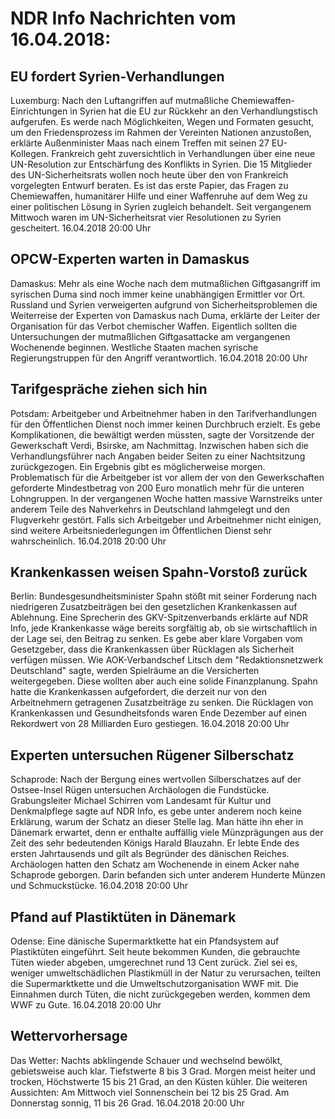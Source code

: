 # NDR Info Nachrichten vom 16.04.2018:


## EU fordert Syrien-Verhandlungen
Luxemburg: Nach den Luftangriffen auf mutmaßliche Chemiewaffen-Einrichtungen in Syrien hat die EU zur Rückkehr an den Verhandlungstisch aufgerufen. Es werde nach Möglichkeiten, Wegen und Formaten gesucht, um den Friedensprozess im Rahmen der Vereinten Nationen anzustoßen, erklärte Außenminister Maas nach einem Treffen mit seinen 27 EU-Kollegen. Frankreich geht zuversichtlich in Verhandlungen über eine neue UN-Resolution zur Entschärfung des Konflikts in Syrien. Die 15 Mitglieder des UN-Sicherheitsrats wollen noch heute über den von Frankreich vorgelegten Entwurf beraten. Es ist das erste Papier, das Fragen zu Chemiewaffen, humanitärer Hilfe und einer Waffenruhe auf dem Weg zu einer politischen Lösung in Syrien zugleich behandelt. Seit vergangenem Mittwoch waren im UN-Sicherheitsrat vier Resolutionen zu Syrien gescheitert. 16.04.2018 20:00 Uhr 

## OPCW-Experten warten in Damaskus
Damaskus: Mehr als eine Woche nach dem mutmaßlichen Giftgasangriff im syrischen Duma sind noch immer keine unabhängigen Ermittler vor Ort. Russland und Syrien verweigerten aufgrund von Sicherheitsproblemen die Weiterreise der Experten von Damaskus nach Duma, erklärte der Leiter der Organisation für das Verbot chemischer Waffen. Eigentlich sollten die Untersuchungen der mutmaßlichen Giftgasattacke am vergangenen Wochenende beginnen. Westliche Staaten machen syrische Regierungstruppen für den Angriff verantwortlich. 16.04.2018 20:00 Uhr 

## Tarifgespräche ziehen sich hin
Potsdam: Arbeitgeber und Arbeitnehmer haben in den Tarifverhandlungen für den Öffentlichen Dienst noch immer keinen Durchbruch erzielt. Es gebe Komplikationen, die bewältigt werden müssten, sagte der Vorsitzende der Gewerkschaft Verdi, Bsirske, am Nachmittag. Inzwischen haben sich die Verhandlungsführer nach Angaben beider Seiten zu einer Nachtsitzung zurückgezogen. Ein Ergebnis gibt es möglicherweise morgen. Problematisch für die Arbeitgeber ist vor allem der von den Gewerkschaften geforderte Mindestbetrag von 200 Euro monatlich mehr für die unteren Lohngruppen. In der vergangenen Woche hatten massive Warnstreiks unter anderem Teile des Nahverkehrs in Deutschland lahmgelegt und den Flugverkehr gestört. Falls sich Arbeitgeber und Arbeitnehmer nicht einigen, sind weitere Arbeitsniederlegungen im Öffentlichen Dienst sehr wahrscheinlich. 16.04.2018 20:00 Uhr 

## Krankenkassen weisen Spahn-Vorstoß zurück
Berlin: 	Bundesgesundheitsminister Spahn stößt mit seiner Forderung nach niedrigeren Zusatzbeiträgen bei den gesetzlichen Krankenkassen auf Ablehnung. Eine Sprecherin des GKV-Spitzenverbands erklärte auf NDR Info, jede Krankenkasse wäge bereits sorgfältig ab, ob sie wirtschaftlich in der Lage sei, den Beitrag zu senken. Es gebe aber klare Vorgaben vom Gesetzgeber, dass die Krankenkassen über Rücklagen als Sicherheit verfügen müssen. Wie AOK-Verbandschef Litsch dem "Redaktionsnetzwerk Deutschland" sagte, werden Spielräume an die Versicherten weitergegeben. Diese wollten aber auch eine solide Finanzplanung. Spahn hatte die Krankenkassen aufgefordert, die derzeit nur von den Arbeitnehmern getragenen Zusatzbeiträge zu senken. Die Rücklagen von Krankenkassen und Gesundheitsfonds waren Ende Dezember auf einen Rekordwert von 28 Milliarden Euro gestiegen. 16.04.2018 20:00 Uhr 

## Experten untersuchen Rügener Silberschatz
Schaprode: Nach der Bergung eines wertvollen Silberschatzes auf der Ostsee-Insel Rügen untersuchen Archäologen die Fundstücke. Grabungsleiter Michael Schirren vom Landesamt für Kultur und Denkmalpflege sagte auf NDR Info, es gebe unter anderem noch keine Erklärung, warum der Schatz an dieser Stelle lag. Man hätte ihn eher in Dänemark erwartet, denn er enthalte auffällig viele Münzprägungen aus der Zeit des sehr bedeutenden Königs Harald Blauzahn. Er lebte Ende des ersten Jahrtausends und gilt als Begründer des dänischen Reiches. Archäologen hatten den Schatz am Wochenende in einem Acker nahe Schaprode geborgen. Darin befanden sich unter anderem Hunderte Münzen und Schmuckstücke. 16.04.2018 20:00 Uhr 

## Pfand auf Plastiktüten in Dänemark
Odense: Eine dänische Supermarktkette hat ein Pfandsystem auf Plastiktüten eingeführt. Seit heute bekommen Kunden, die gebrauchte Tüten wieder abgeben, umgerechnet rund 13 Cent zurück. Ziel sei es, weniger umweltschädlichen Plastikmüll in der Natur zu verursachen, teilten die Supermarktkette und die Umweltschutzorganisation WWF mit. Die Einnahmen durch Tüten, die nicht zurückgegeben werden, kommen dem WWF zu Gute. 16.04.2018 20:00 Uhr 

## Wettervorhersage
Das Wetter:
Nachts abklingende Schauer und wechselnd bewölkt, gebietsweise auch klar. Tiefstwerte 8 bis 3 Grad. Morgen meist heiter und trocken, Höchstwerte 15 bis 21 Grad, an den Küsten kühler. Die weiteren Aussichten: Am Mittwoch viel Sonnenschein bei 12 bis 25 Grad. Am Donnerstag sonnig, 11 bis 26 Grad. 16.04.2018 20:00 Uhr 
